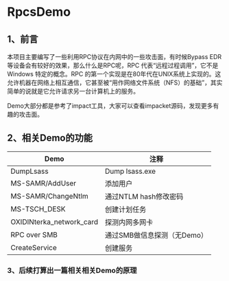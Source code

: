 # RpcsDemo

## 1、前言

本项目主要编写了一些利用RPC协议在内网中的一些攻击面，有时候Bypass EDR等设备会有较好的效果，那么什么是RPC呢，RPC 代表“远程过程调用”，它不是 Windows 特定的概念。RPC 的第一个实现是在80年代在UNIX系统上实现的。这允许机器在网络上相互通信，它甚至被“用作网络文件系统（NFS）的基础”，其实简单的说就是它允许请求另一台计算机上的服务。

Demo大部分都是参考了impact工具，大家可以查看impacket源码，发现更多有趣的攻击面。

## 2、相关Demo的功能

| Demo                     | 注释                        |
| ------------------------ | --------------------------- |
| DumpLsass                | Dump lsass.exe              |
| MS-SAMR/AddUser          | 添加用户                    |
| MS-SAMR/ChangeNtlm       | 通过NTLM hash修改密码       |
| MS-TSCH_DESK             | 创建计划任务                |
| OXIDINterka_network_card | 探测内网多网卡              |
| RPC over SMB             | 通过SMB做信息探测（无Demo） |
| CreateService            | 创建服务                    |

### 3、后续打算出一篇相关相关Demo的原理


